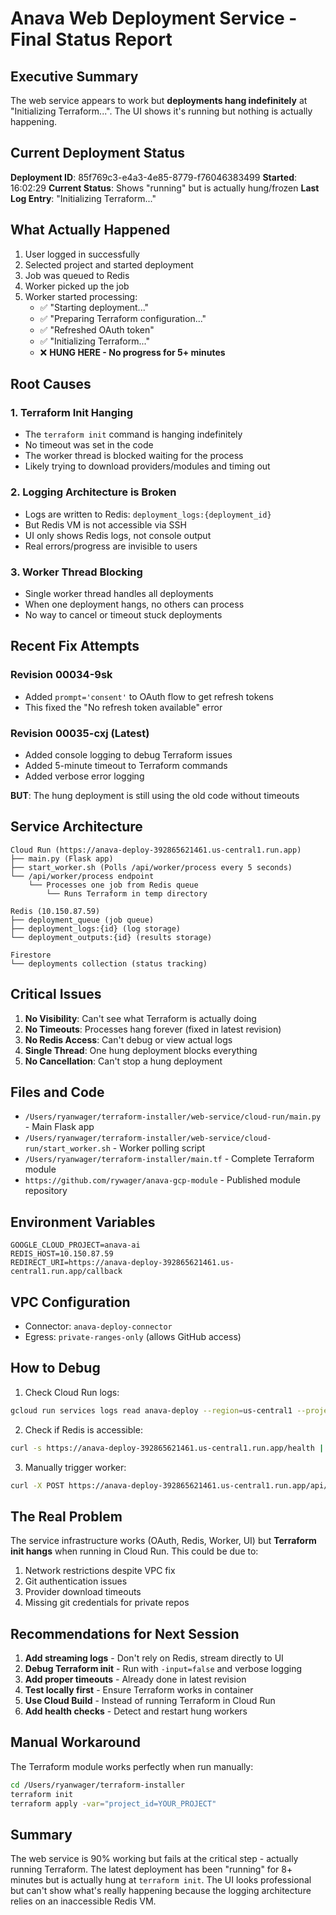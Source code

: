 # Anava Web Deployment Service - Final Status Report

## Executive Summary

The web service appears to work but **deployments hang indefinitely** at "Initializing Terraform...". The UI shows it's running but nothing is actually happening.

## Current Deployment Status

**Deployment ID**: 85f769c3-e4a3-4e85-8779-f76046383499
**Started**: 16:02:29
**Current Status**: Shows "running" but is actually hung/frozen
**Last Log Entry**: "Initializing Terraform..."

## What Actually Happened

1. User logged in successfully
2. Selected project and started deployment
3. Job was queued to Redis
4. Worker picked up the job
5. Worker started processing:
   - ✅ "Starting deployment..."
   - ✅ "Preparing Terraform configuration..."
   - ✅ "Refreshed OAuth token"
   - ✅ "Initializing Terraform..."
   - ❌ **HUNG HERE - No progress for 5+ minutes**

## Root Causes

### 1. Terraform Init Hanging
- The `terraform init` command is hanging indefinitely
- No timeout was set in the code
- The worker thread is blocked waiting for the process
- Likely trying to download providers/modules and timing out

### 2. Logging Architecture is Broken
- Logs are written to Redis: `deployment_logs:{deployment_id}`
- But Redis VM is not accessible via SSH
- UI only shows Redis logs, not console output
- Real errors/progress are invisible to users

### 3. Worker Thread Blocking
- Single worker thread handles all deployments
- When one deployment hangs, no others can process
- No way to cancel or timeout stuck deployments

## Recent Fix Attempts

### Revision 00034-9sk
- Added `prompt='consent'` to OAuth flow to get refresh tokens
- This fixed the "No refresh token available" error

### Revision 00035-cxj (Latest)
- Added console logging to debug Terraform issues
- Added 5-minute timeout to Terraform commands
- Added verbose error logging

**BUT**: The hung deployment is still using the old code without timeouts

## Service Architecture

```
Cloud Run (https://anava-deploy-392865621461.us-central1.run.app)
├── main.py (Flask app)
├── start_worker.sh (Polls /api/worker/process every 5 seconds)
└── /api/worker/process endpoint
    └── Processes one job from Redis queue
        └── Runs Terraform in temp directory

Redis (10.150.87.59)
├── deployment_queue (job queue)
├── deployment_logs:{id} (log storage)
└── deployment_outputs:{id} (results storage)

Firestore
└── deployments collection (status tracking)
```

## Critical Issues

1. **No Visibility**: Can't see what Terraform is actually doing
2. **No Timeouts**: Processes hang forever (fixed in latest revision)
3. **No Redis Access**: Can't debug or view actual logs
4. **Single Thread**: One hung deployment blocks everything
5. **No Cancellation**: Can't stop a hung deployment

## Files and Code

- `/Users/ryanwager/terraform-installer/web-service/cloud-run/main.py` - Main Flask app
- `/Users/ryanwager/terraform-installer/web-service/cloud-run/start_worker.sh` - Worker polling script
- `/Users/ryanwager/terraform-installer/main.tf` - Complete Terraform module
- `https://github.com/rywager/anava-gcp-module` - Published module repository

## Environment Variables

```
GOOGLE_CLOUD_PROJECT=anava-ai
REDIS_HOST=10.150.87.59
REDIRECT_URI=https://anava-deploy-392865621461.us-central1.run.app/callback
```

## VPC Configuration

- Connector: `anava-deploy-connector`
- Egress: `private-ranges-only` (allows GitHub access)

## How to Debug

1. Check Cloud Run logs:
```bash
gcloud run services logs read anava-deploy --region=us-central1 --project=anava-ai --limit=100
```

2. Check if Redis is accessible:
```bash
curl -s https://anava-deploy-392865621461.us-central1.run.app/health | jq
```

3. Manually trigger worker:
```bash
curl -X POST https://anava-deploy-392865621461.us-central1.run.app/api/worker/process
```

## The Real Problem

The service infrastructure works (OAuth, Redis, Worker, UI) but **Terraform init hangs** when running in Cloud Run. This could be due to:

1. Network restrictions despite VPC fix
2. Git authentication issues
3. Provider download timeouts
4. Missing git credentials for private repos

## Recommendations for Next Session

1. **Add streaming logs** - Don't rely on Redis, stream directly to UI
2. **Debug Terraform init** - Run with `-input=false` and verbose logging
3. **Add proper timeouts** - Already done in latest revision
4. **Test locally first** - Ensure Terraform works in container
5. **Use Cloud Build** - Instead of running Terraform in Cloud Run
6. **Add health checks** - Detect and restart hung workers

## Manual Workaround

The Terraform module works perfectly when run manually:
```bash
cd /Users/ryanwager/terraform-installer
terraform init
terraform apply -var="project_id=YOUR_PROJECT"
```

## Summary

The web service is 90% working but fails at the critical step - actually running Terraform. The latest deployment has been "running" for 8+ minutes but is actually hung at `terraform init`. The UI looks professional but can't show what's really happening because the logging architecture relies on an inaccessible Redis VM.